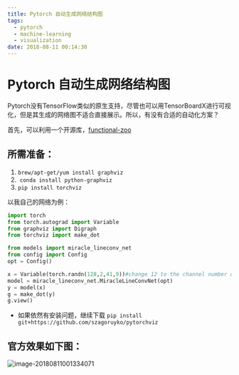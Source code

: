 ```yaml
---
title: Pytorch 自动生成网络结构图
tags:
  - pytorch
  - machine-learning
  - visualization
date: 2018-08-11 00:14:30
---
```



# Pytorch 自动生成网络结构图

Pytorch没有TensorFlow类似的原生支持，尽管也可以用TensorBoardX进行可视化，但是其生成的网络图不适合直接展示。所以，有没有合适的自动化方案？

首先，可以利用一个开源库，[functional-zoo](https://github.com/szagoruyko/functional-zoo)

<!-- more -->

## 所需准备：

1. `brew/apt-get/yum install graphviz`
2.  `conda install python-graphviz`
3. `pip install torchviz`

以我自己的网络为例：

```python
import torch
from torch.autograd import Variable
from graphviz import Digraph
from torchviz import make_dot

from models import miracle_lineconv_net
from config import Config
opt = Config()

x = Variable(torch.randn(128,2,41,9))#change 12 to the channel number of network input
model = miracle_lineconv_net.MiracleLineConvNet(opt)
y = model(x)
g = make_dot(y)
g.view()
```

+ 如果依然有安装问题，继续下载 `pip install git+https://github.com/szagoruyko/pytorchviz`

## 官方效果如下图：

![image-20180811001334071](0069RVTdly1fu5opw86r4j30nq0ou416.jpg)